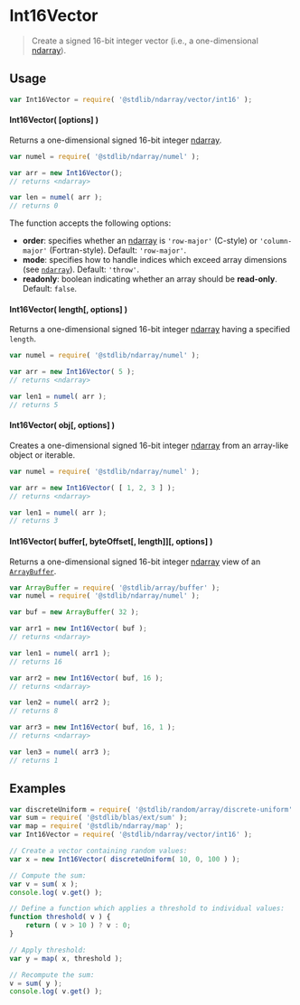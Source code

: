 <!--

@license Apache-2.0

Copyright (c) 2025 The Stdlib Authors.

Licensed under the Apache License, Version 2.0 (the "License");
you may not use this file except in compliance with the License.
You may obtain a copy of the License at

   http://www.apache.org/licenses/LICENSE-2.0

Unless required by applicable law or agreed to in writing, software
distributed under the License is distributed on an "AS IS" BASIS,
WITHOUT WARRANTIES OR CONDITIONS OF ANY KIND, either express or implied.
See the License for the specific language governing permissions and
limitations under the License.

-->

# Int16Vector

> Create a signed 16-bit integer vector (i.e., a one-dimensional [ndarray][@stdlib/ndarray/ctor]).

<!-- Section to include introductory text. Make sure to keep an empty line after the intro `section` element and another before the `/section` close. -->

<section class="intro">

</section>

<!-- /.intro -->

<!-- Package usage documentation. -->

<section class="usage">

## Usage

```javascript
var Int16Vector = require( '@stdlib/ndarray/vector/int16' );
```

#### Int16Vector( \[options] )

Returns a one-dimensional signed 16-bit integer [ndarray][@stdlib/ndarray/ctor].

```javascript
var numel = require( '@stdlib/ndarray/numel' );

var arr = new Int16Vector();
// returns <ndarray>

var len = numel( arr );
// returns 0
```

The function accepts the following options:

-   **order**: specifies whether an [ndarray][@stdlib/ndarray/ctor] is `'row-major'` (C-style) or `'column-major'` (Fortran-style). Default: `'row-major'`.
-   **mode**: specifies how to handle indices which exceed array dimensions (see [`ndarray`][@stdlib/ndarray/ctor]). Default: `'throw'`.
-   **readonly**: boolean indicating whether an array should be **read-only**. Default: `false`.

#### Int16Vector( length\[, options] )

Returns a one-dimensional signed 16-bit integer [ndarray][@stdlib/ndarray/ctor] having a specified `length`.

```javascript
var numel = require( '@stdlib/ndarray/numel' );

var arr = new Int16Vector( 5 );
// returns <ndarray>

var len1 = numel( arr );
// returns 5
```

#### Int16Vector( obj\[, options] )

Creates a one-dimensional signed 16-bit integer [ndarray][@stdlib/ndarray/ctor] from an array-like object or iterable.

```javascript
var numel = require( '@stdlib/ndarray/numel' );

var arr = new Int16Vector( [ 1, 2, 3 ] );
// returns <ndarray>

var len1 = numel( arr );
// returns 3
```

#### Int16Vector( buffer\[, byteOffset\[, length]]\[, options] )

Returns a one-dimensional signed 16-bit integer [ndarray][@stdlib/ndarray/ctor] view of an [`ArrayBuffer`][@stdlib/array/buffer].

```javascript
var ArrayBuffer = require( '@stdlib/array/buffer' );
var numel = require( '@stdlib/ndarray/numel' );

var buf = new ArrayBuffer( 32 );

var arr1 = new Int16Vector( buf );
// returns <ndarray>

var len1 = numel( arr1 );
// returns 16

var arr2 = new Int16Vector( buf, 16 );
// returns <ndarray>

var len2 = numel( arr2 );
// returns 8

var arr3 = new Int16Vector( buf, 16, 1 );
// returns <ndarray>

var len3 = numel( arr3 );
// returns 1
```

</section>

<!-- /.usage -->

<!-- Package usage notes. Make sure to keep an empty line after the `section` element and another before the `/section` close. -->

<section class="notes">

</section>

<!-- /.notes -->

<!-- Package usage examples. -->

<section class="examples">

## Examples

<!-- eslint no-undef: "error" -->

```javascript
var discreteUniform = require( '@stdlib/random/array/discrete-uniform' );
var sum = require( '@stdlib/blas/ext/sum' );
var map = require( '@stdlib/ndarray/map' );
var Int16Vector = require( '@stdlib/ndarray/vector/int16' );

// Create a vector containing random values:
var x = new Int16Vector( discreteUniform( 10, 0, 100 ) );

// Compute the sum:
var v = sum( x );
console.log( v.get() );

// Define a function which applies a threshold to individual values:
function threshold( v ) {
    return ( v > 10 ) ? v : 0;
}

// Apply threshold:
var y = map( x, threshold );

// Recompute the sum:
v = sum( y );
console.log( v.get() );
```

</section>

<!-- /.examples -->

<!-- Section to include cited references. If references are included, add a horizontal rule *before* the section. Make sure to keep an empty line after the `section` element and another before the `/section` close. -->

<section class="references">

</section>

<!-- /.references -->

<!-- Section for related `stdlib` packages. Do not manually edit this section, as it is automatically populated. -->

<section class="related">

</section>

<!-- /.related -->

<!-- Section for all links. Make sure to keep an empty line after the `section` element and another before the `/section` close. -->

<section class="links">

[@stdlib/array/buffer]: https://github.com/stdlib-js/array-buffer

[@stdlib/ndarray/ctor]: https://github.com/stdlib-js/ndarray/tree/main/ctor

</section>

<!-- /.links -->
